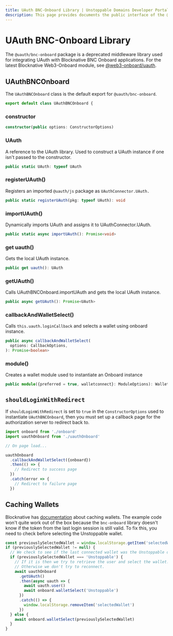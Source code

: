 ```yaml
---
title: UAuth BNC-Onboard Library | Unstoppable Domains Developer Portal
description: This page provides documents the public interface of the @uauth/bnc-onboard middleware library.
---
```


# UAuth BNC-Onboard Library

The `@uauth/bnc-onboard` package is a deprecated middleware library used for integrating UAuth with Blocknative BNC Onboard applications. For the latest Blocknative Web3-Onboard module, see [@web3-onboard/uauth](../web3-onboard-uauth).

## UAuthBNCOnboard

The `UAuthBNCOnboard` class is the default export for `@uauth/bnc-onboard`.

```javascript
export default class UAuthBNCOnboard {
```

### constructor

```typescript
constructor(public options: ConstructorOptions)
```

### UAuth

A reference to the UAuth library. Used to construct a UAuth instance if one isn't passed to the constructor.

```typescript  
public static UAuth: typeof UAuth
```

### registerUAuth()

Registers an imported `@uauth/js` package as `UAuthConnector.UAuth.`

```typescript 
public static registerUAuth(pkg: typeof UAuth): void
```

### importUAuth()

Dynamically imports UAuth and assigns it to UAuthConnector.UAuth.

```typescript
public static async importUAuth(): Promise<void>
```

### get uauth()

Gets the local UAuth instance.

```typescript
public get uauth(): UAuth
```

### getUAuth()

Calls UAuthBNCOnboard.importUAuth and gets the local UAuth instance.

```typescript
public async getUAuth(): Promise<UAuth>
```

### callbackAndWalletSelect()

Calls `this.uauth.loginCallback` and selects a wallet using onboard instance.

```typescript  
public async callbackAndWalletSelect(
  options: CallbackOptions,
): Promise<boolean>
```

### module()

Creates a wallet module used to instantiate an Onboard instance

```typescript
public module({preferred = true, walletconnect}: ModuleOptions): WalletModule}
```

## `shouldLoginWithRedirect`

If `shouldLoginWithRedirect` is set to `true` in the `ConstructorOptions` used to instantiate `UAuthBNCOnboard`, then you must set up a callback page for the authorization server to redirect back to.

```javascript
import onboard from './onboard'
import uauthOnboard from './uauthOnboard'

// On page load...

uauthOnboard
  .callbackAndWalletSelect({onboard})
  .then(() => {
    // Redirect to success page
  })
  .catch(error => {
    // Redirect to failure page
  })
```

## Caching Wallets

Blocknative has [documentation](https://docs.blocknative.com/onboard#caching-wallet-selection) about caching wallets. The example code won't quite work out of the box because the `bnc-onboard` library doesn't know if the token from the last login session is still valid. To fix this, you need to check before selecting the Unstoppable wallet.

```javascript
const previouslySelectedWallet = window.localStorage.getItem('selectedWallet')
if (previouslySelectedWallet != null) {
  // We check to see if the last connected wallet was the Unstoppable one.
  if (previouslySelectedWallet === 'Unstoppable') {
    // If it is then we try to retrieve the user and select the wallet.
    // Otherwise we don't try to reconnect.
    await uauthOnboard
      .getUAuth()
      .then(async uauth => {
        await uauth.user()
        await onboard.walletSelect('Unstoppable')
      })
      .catch(() => {
        window.localStorage.removeItem('selectedWallet')
      })
  } else {
    await onboard.walletSelect(previouslySelectedWallet)
  }
}
```
